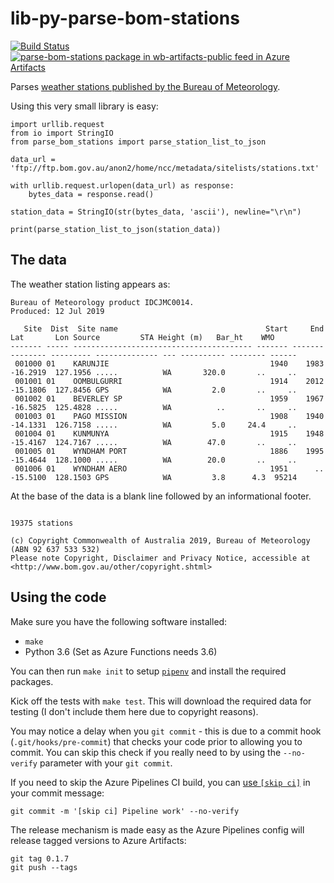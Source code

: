 # lib-py-parse-bom-stations

[![Build Status](https://dev.azure.com/weatherballoon/Weather%20Balloon/_apis/build/status/weather-balloon.lib-py-parse-bom-stations?branchName=master)](https://dev.azure.com/weatherballoon/Weather%20Balloon/_build/latest?definitionId=10&branchName=master) [![parse-bom-stations package in wb-artifacts-public feed in Azure Artifacts](https://feeds.dev.azure.com/weatherballoon/0badd75d-c148-4127-ad1d-b019b1a52dd4/_apis/public/Packaging/Feeds/bdf5f432-cc50-4b9f-9e09-cc8501de6f0d/Packages/6b1dc553-23f2-4c30-aa31-65f5079368a4/Badge)](https://dev.azure.com/weatherballoon/Weather%20Balloon/_packaging?_a=package&feed=bdf5f432-cc50-4b9f-9e09-cc8501de6f0d&package=6b1dc553-23f2-4c30-aa31-65f5079368a4&preferRelease=true)

Parses [weather stations published by the Bureau of Meteorology](ftp://ftp.bom.gov.au/anon2/home/ncc/metadata/sitelists/stations.zip).


Using this very small library is easy:

```
import urllib.request
from io import StringIO
from parse_bom_stations import parse_station_list_to_json

data_url = 'ftp://ftp.bom.gov.au/anon2/home/ncc/metadata/sitelists/stations.txt'

with urllib.request.urlopen(data_url) as response:
    bytes_data = response.read()

station_data = StringIO(str(bytes_data, 'ascii'), newline="\r\n")

print(parse_station_list_to_json(station_data))
```

## The data

The weather station listing appears as:

```
Bureau of Meteorology product IDCJMC0014.                                       Produced: 12 Jul 2019

   Site  Dist  Site name                                 Start     End      Lat       Lon Source         STA Height (m)   Bar_ht    WMO
------- ----- ---------------------------------------- ------- ------- -------- --------- -------------- --- ---------- -------- ------
 001000 01    KARUNJIE                                    1940    1983 -16.2919  127.1956 .....          WA       320.0       ..     ..
 001001 01    OOMBULGURRI                                 1914    2012 -15.1806  127.8456 GPS            WA         2.0       ..     ..
 001002 01    BEVERLEY SP                                 1959    1967 -16.5825  125.4828 .....          WA          ..       ..     ..
 001003 01    PAGO MISSION                                1908    1940 -14.1331  126.7158 .....          WA         5.0     24.4     ..
 001004 01    KUNMUNYA                                    1915    1948 -15.4167  124.7167 .....          WA        47.0       ..     ..
 001005 01    WYNDHAM PORT                                1886    1995 -15.4644  128.1000 .....          WA        20.0       ..     ..
 001006 01    WYNDHAM AERO                                1951      .. -15.5100  128.1503 GPS            WA         3.8      4.3  95214
```

At the base of the data is a blank line followed by an informational footer.

```

19375 stations

(c) Copyright Commonwealth of Australia 2019, Bureau of Meteorology (ABN 92 637 533 532)
Please note Copyright, Disclaimer and Privacy Notice, accessible at <http://www.bom.gov.au/other/copyright.shtml>
```

## Using the code

Make sure you have the following software installed:

- `make`
- Python 3.6 (Set as Azure Functions needs 3.6)

You can then run `make init` to setup [`pipenv`](https://docs.pipenv.org/) and
install the required packages.

Kick off the tests with `make test`. This will download the required data for testing
(I don't include them here due to copyright reasons).

You may notice a delay when you `git commit` - this is due to a commit hook (`.git/hooks/pre-commit`)
that checks your code prior to allowing you to commit. You can skip this check if you really need to
by using the `--no-verify` parameter with your `git commit`.

If you need to skip the Azure Pipelines CI build, you can [use `[skip ci]`](https://docs.microsoft.com/en-us/azure/devops/pipelines/build/triggers?view=azure-devops&tabs=yaml#skipping-ci-for-individual-commits)
in your commit message:

```
git commit -m '[skip ci] Pipeline work' --no-verify
```

The release mechanism is made easy as the Azure Pipelines config will release tagged
versions to Azure Artifacts:

```
git tag 0.1.7
git push --tags
```
